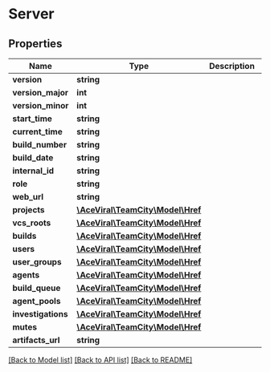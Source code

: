 # Server

## Properties
Name | Type | Description | Notes
------------ | ------------- | ------------- | -------------
**version** | **string** |  | [optional] 
**version_major** | **int** |  | [optional] 
**version_minor** | **int** |  | [optional] 
**start_time** | **string** |  | [optional] 
**current_time** | **string** |  | [optional] 
**build_number** | **string** |  | [optional] 
**build_date** | **string** |  | [optional] 
**internal_id** | **string** |  | [optional] 
**role** | **string** |  | [optional] 
**web_url** | **string** |  | [optional] 
**projects** | [**\AceViral\TeamCity\Model\Href**](Href.md) |  | [optional] 
**vcs_roots** | [**\AceViral\TeamCity\Model\Href**](Href.md) |  | [optional] 
**builds** | [**\AceViral\TeamCity\Model\Href**](Href.md) |  | [optional] 
**users** | [**\AceViral\TeamCity\Model\Href**](Href.md) |  | [optional] 
**user_groups** | [**\AceViral\TeamCity\Model\Href**](Href.md) |  | [optional] 
**agents** | [**\AceViral\TeamCity\Model\Href**](Href.md) |  | [optional] 
**build_queue** | [**\AceViral\TeamCity\Model\Href**](Href.md) |  | [optional] 
**agent_pools** | [**\AceViral\TeamCity\Model\Href**](Href.md) |  | [optional] 
**investigations** | [**\AceViral\TeamCity\Model\Href**](Href.md) |  | [optional] 
**mutes** | [**\AceViral\TeamCity\Model\Href**](Href.md) |  | [optional] 
**artifacts_url** | **string** |  | [optional] 

[[Back to Model list]](../README.md#documentation-for-models) [[Back to API list]](../README.md#documentation-for-api-endpoints) [[Back to README]](../README.md)


